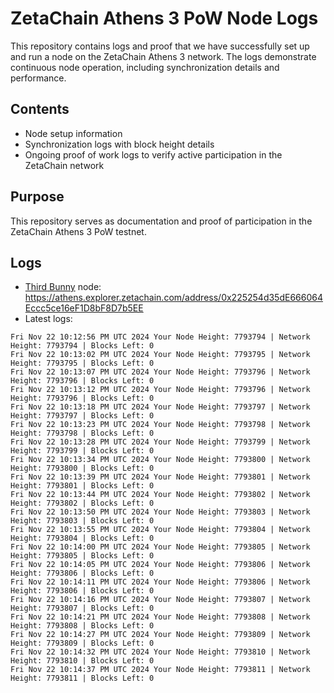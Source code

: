 # ZetaChain Athens 3 PoW Node Logs
This repository contains logs and proof that we have successfully set up and run a node on the ZetaChain Athens 3 network. The logs demonstrate continuous node operation, including synchronization details and performance.

## Contents
- Node setup information
- Synchronization logs with block height details
- Ongoing proof of work logs to verify active participation in the ZetaChain network

## Purpose
This repository serves as documentation and proof of participation in the ZetaChain Athens 3 PoW testnet.

## Logs

- [Third Bunny](https://thirdbunny.xyz/) node: https://athens.explorer.zetachain.com/address/0x225254d35dE666064Eccc5ce16eF1D8bF8D7b5EE
- Latest logs:
```
Fri Nov 22 10:12:56 PM UTC 2024 Your Node Height: 7793794 | Network Height: 7793794 | Blocks Left: 0
Fri Nov 22 10:13:02 PM UTC 2024 Your Node Height: 7793795 | Network Height: 7793795 | Blocks Left: 0
Fri Nov 22 10:13:07 PM UTC 2024 Your Node Height: 7793796 | Network Height: 7793796 | Blocks Left: 0
Fri Nov 22 10:13:12 PM UTC 2024 Your Node Height: 7793796 | Network Height: 7793796 | Blocks Left: 0
Fri Nov 22 10:13:18 PM UTC 2024 Your Node Height: 7793797 | Network Height: 7793797 | Blocks Left: 0
Fri Nov 22 10:13:23 PM UTC 2024 Your Node Height: 7793798 | Network Height: 7793798 | Blocks Left: 0
Fri Nov 22 10:13:28 PM UTC 2024 Your Node Height: 7793799 | Network Height: 7793799 | Blocks Left: 0
Fri Nov 22 10:13:34 PM UTC 2024 Your Node Height: 7793800 | Network Height: 7793800 | Blocks Left: 0
Fri Nov 22 10:13:39 PM UTC 2024 Your Node Height: 7793801 | Network Height: 7793801 | Blocks Left: 0
Fri Nov 22 10:13:44 PM UTC 2024 Your Node Height: 7793802 | Network Height: 7793802 | Blocks Left: 0
Fri Nov 22 10:13:50 PM UTC 2024 Your Node Height: 7793803 | Network Height: 7793803 | Blocks Left: 0
Fri Nov 22 10:13:55 PM UTC 2024 Your Node Height: 7793804 | Network Height: 7793804 | Blocks Left: 0
Fri Nov 22 10:14:00 PM UTC 2024 Your Node Height: 7793805 | Network Height: 7793805 | Blocks Left: 0
Fri Nov 22 10:14:05 PM UTC 2024 Your Node Height: 7793806 | Network Height: 7793806 | Blocks Left: 0
Fri Nov 22 10:14:11 PM UTC 2024 Your Node Height: 7793806 | Network Height: 7793806 | Blocks Left: 0
Fri Nov 22 10:14:16 PM UTC 2024 Your Node Height: 7793807 | Network Height: 7793807 | Blocks Left: 0
Fri Nov 22 10:14:21 PM UTC 2024 Your Node Height: 7793808 | Network Height: 7793808 | Blocks Left: 0
Fri Nov 22 10:14:27 PM UTC 2024 Your Node Height: 7793809 | Network Height: 7793809 | Blocks Left: 0
Fri Nov 22 10:14:32 PM UTC 2024 Your Node Height: 7793810 | Network Height: 7793810 | Blocks Left: 0
Fri Nov 22 10:14:37 PM UTC 2024 Your Node Height: 7793811 | Network Height: 7793811 | Blocks Left: 0
```

